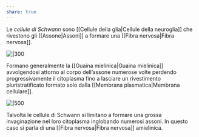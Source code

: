 ```yaml
---
share: true
---
```

Le *cellule di Schwann* sono [[Cellule della glia|Cellule della neuroglia]] che rivestono gli [[Assone|Assoni]] a formare una [[Fibra nervosa|Fibra nervosa]].


![|300](90e03602326c619f849d32d20b2ee5b8_MD5%201.jpg)

Formano generalmente la [[Guaina mielinica|Guaina mielinica]] avvolgendosi attorno al corpo dell’assone numerose volte perdendo progressivamente il citoplasma fino a lasciare un rivestimento pluristratificato formato solo dalla [[Membrana plasmatica|Membrana cellulare]].

![|500](71a66162dc1e53ffc5146a2da4a1b2de_MD5%201.png)

Talvolta le cellule di Schwann si limitano a formare una grossa invaginazione nel loro citoplasma inglobando numerosi assoni. In questo caso si parla di una [[Fibra nervosa|Fibra nervosa]] amielinica.